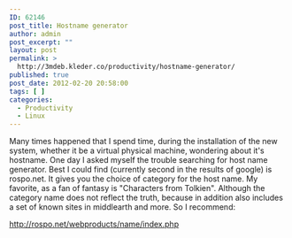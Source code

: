 ```yaml
---
ID: 62146
post_title: Hostname generator
author: admin
post_excerpt: ""
layout: post
permalink: >
  http://3mdeb.kleder.co/productivity/hostname-generator/
published: true
post_date: 2012-02-20 20:58:00
tags: [ ]
categories:
  - Productivity
  - Linux
---
```

Many times happened that I spend time, during the installation of the new system, whether it be a virtual physical machine, wondering about it's hostname. One day I asked myself the trouble searching for host name generator. Best I could find (currently second in the results of google) is rospo.net. It gives you the choice of category for the host name. My favorite, as a fan of fantasy is "Characters from Tolkien". Although the category name does not reflect the truth, because in addition also includes a set of known sites in middlearth and more. So I recommend:

<http://rospo.net/webproducts/name/index.php>
